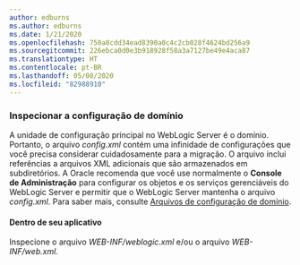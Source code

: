 ```yaml
---
author: edburns
ms.author: edburns
ms.date: 1/21/2020
ms.openlocfilehash: 750a8cdd34ead8390a0c4c2cb028f4624bd256a9
ms.sourcegitcommit: 226ebca0d0e3b918928f58a3a7127be49e4aca87
ms.translationtype: HT
ms.contentlocale: pt-BR
ms.lasthandoff: 05/08/2020
ms.locfileid: "82988910"
---
```

### <a name="inspect-your-domain-configuration"></a>Inspecionar a configuração de domínio

A unidade de configuração principal no WebLogic Server é o domínio. Portanto, o arquivo *config.xml* contém uma infinidade de configurações que você precisa considerar cuidadosamente para a migração. O arquivo inclui referências a arquivos XML adicionais que são armazenados em subdiretórios. A Oracle recomenda que você use normalmente o **Console de Administração** para configurar os objetos e os serviços gerenciáveis do WebLogic Server e permitir que o WebLogic Server mantenha o arquivo *config.xml*. Para saber mais, consulte [Arquivos de configuração de domínio](https://docs.oracle.com/en/middleware/fusion-middleware/weblogic-server/12.2.1.4/domcf/config_files.html).

#### <a name="inside-your-application"></a>Dentro de seu aplicativo

Inspecione o arquivo *WEB-INF/weblogic.xml* e/ou o arquivo *WEB-INF/web.xml*.
